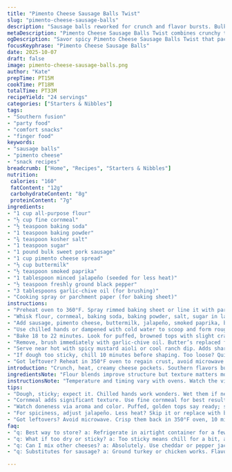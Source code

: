 ```yaml
---
title: "Pimento Cheese Sausage Balls Twist"
slug: "pimento-cheese-sausage-balls"
description: "Sausage balls reworked for crunch and flavor bursts. Bulk pork sausage combined with pimento-style cheese and pantry staples. Flour swapped for mix of all-purpose and cornmeal for texture contrast. Added smoked paprika and minced jalapeño for heat and smoky depth. Milk replaced by buttermilk for slight tang and tender crumb. Dough sticky but manageable with chilled hands. Baking temps nudged to 360°F for shorter cook and better browning. Melted butter swapped with garlic-chive oil for finish. Serve warm, with spicy mustard aioli or simple ranch dip. Watch for golden dome tops and internal temp near 150°F. Classic Southern snack with punch and crunch."
metaDescription: "Pimento Cheese Sausage Balls Twist combines crunchy texture and flavorful bursts. Southern fusion favorite you're sure to enjoy."
ogDescription: "Savor spicy Pimento Cheese Sausage Balls Twist that packs texture and flavor. A Southern snack with depth and crunch awaits."
focusKeyphrase: "Pimento Cheese Sausage Balls"
date: 2025-10-07
draft: false
image: pimento-cheese-sausage-balls.png
author: "Kate"
prepTime: PT15M
cookTime: PT18M
totalTime: PT33M
recipeYield: "24 servings"
categories: ["Starters & Nibbles"]
tags:
- "Southern fusion"
- "party food"
- "comfort snacks"
- "finger food"
keywords:
- "sausage balls"
- "pimento cheese"
- "snack recipes"
breadcrumb: ["Home", "Recipes", "Starters & Nibbles"]
nutrition: 
 calories: "160"
 fatContent: "12g"
 carbohydrateContent: "8g"
 proteinContent: "7g"
ingredients:
- "1 cup all-purpose flour"
- "½ cup fine cornmeal"
- "½ teaspoon baking soda"
- "1 teaspoon baking powder"
- "¾ teaspoon kosher salt"
- "1 teaspoon sugar"
- "1 pound bulk sweet pork sausage"
- "1 cup pimento cheese spread"
- "⅓ cup buttermilk"
- "½ teaspoon smoked paprika"
- "1 tablespoon minced jalapeño (seeded for less heat)"
- "½ teaspoon freshly ground black pepper"
- "3 tablespoons garlic-chive oil (for brushing)"
- "Cooking spray or parchment paper (for baking sheet)"
instructions:
- "Preheat oven to 360°F. Spray rimmed baking sheet or line it with parchment. Higher temp speeds crust and locks juices."
- "Whisk flour, cornmeal, baking soda, baking powder, salt, sugar in large bowl. Gives batter lift and texture variation; cornmeal adds subtle crunch and depth."
- "Add sausage, pimento cheese, buttermilk, jalapeño, smoked paprika, black pepper. Fold carefully with paddle attachment or sturdy spoon. Dough sticky, tacky, don’t overwork or mixture tightens and dries out."
- "Use chilled hands or dampened with cold water to scoop and form roughly 1-inch balls. Space on sheet about 1 to 1.5 inches apart. Keeps heat circulating, prevents them steaming each other."
- "Bake 18 to 22 minutes. Look for puffed, browned tops with slight crackle. Jiggle test: when center firms but still juicy, ready. Internal temp 145-150°F means pork cooked through but not dry."
- "Remove, brush immediately with garlic-chive oil. Butter’s replaced for more aroma and fresh herb kick. Oil seeps into nooks, keeps crust moist."
- "Serve near hot with spicy mustard aioli or cool ranch dip. Adds sharp contrast to creamy, rich interiors."
- "If dough too sticky, chill 10 minutes before shaping. Too loose? Quick fix: sprinkle in extra flour/cornmeal but don’t dump, just a tablespoon or two."
- "Got leftover? Reheat in 350°F oven to regain crust, avoid microwave sogginess."
introduction: "Crunch, heat, creamy cheese pockets. Southern flavors but sharpened a bit — jalapeño adds punch, smoked paprika darkens the depth. Cornmeal sneaks in for grit, slight chew. Buttermilk swaps milk, introduces subtle tang, balances spicy. Bulk pork sausage carries savory base, not bland or generic ground meat. Dough’s sticky, that’s expected, don’t sweat it, chill hands or wet ’em. Ball shape built for bite-sized roasting, brown crisp exterior, tender warm core. Higher oven temps call for eyes on doughballs, watching golden domes rise, pop with crackle, aroma filling kitchen with garlicky, smoky layers. Serve with tangy mustard aioli or ranch for contrast. Redux on old favorite with fresh tweaks — better texture, spice kicks, flavor complexity. "
ingredientsNote: "Flour blends improve structure but texture matters more than precision here. Mixing cornmeal with flour creates both a tender and slightly gritty texture — perfect for contrast. Swapping milk with buttermilk adds acidity that tenderizes protein and brightens flavor. If no buttermilk, whole milk plus 1 teaspoon lemon juice or vinegar can stand in. Pimento cheese brand matters—chunky spread with visible pimento bits lends character. Sausage should be fresh, with a sweet spice profile; avoid overly fatty or bland types. Garlic-chive oil for basting replaces melted butter offering fresh herbal aroma and avoids butter burning in higher heat. Jalapeño adds heat but can toss in some green bell pepper if heat unwanted. "
instructionsNote: "Temperature and timing vary with ovens. Watch the visual cues first: golden, puffed, slightly cracked tops signal readiness better than exact minutes. Dough stickiness is normal — too dry means tough bites, too sticky means more chilling or extra flour/cornmeal, but only a little to avoid heavy texture. Chilling hands or using wet spatula for rolling minimizes mess. Baking sheet spacing critical to prevent steaming; give each ball enough room or bottom won’t crisp. Immediate brush of garlic-chive oil post oven seals juices and adds surface flavor punch — buttery or herbaceous oils avoid the bland finish. Cool slightly before serving or they’ll run cheese, but hot enough for melty core. Leftovers gain crunch and life when re-crisped in oven, not microwave."
tips:
- "Dough, sticky; expect it. Chilled hands work wonders. Wet them if necessary. Roll 1-inch balls, spacing crucial — keep them separate. Golden crusts need airflow."
- "Cornmeal adds significant texture. Use fine cornmeal for best results. Swap with masa harina if short. It changes flavor slightly, but still gives grit."
- "Watch doneness via aroma and color. Puffed, golden tops say ready; slight cracks too. Internal temp should be around 145°F to stay juicy, but not raw."
- "For spiciness, adjust jalapeño. Less heat? Skip it or replace with bell pepper. Flavor still present, although milder. Balance heat with creamy ranch dip."
- "Got leftovers? Avoid microwave. Crisp them back in 350°F oven, 10 minutes should do. Keeps outer crunch along with flavor. Avoid soggy bites."
faq:
- "q: Best way to store? a: Refrigerate in airtight container for a few days. Or freeze them. Just freeze before baking. Saves time later."
- "q: What if too dry or sticky? a: Too sticky means chill for a bit, add flour. Don't dump too much. Dry dough? Add liquid, like buttermilk, bit by bit."
- "q: Can I mix other cheeses? a: Absolutely. Use cheddar or pepper jack. Just keep proportions similar. Aim for creamy textures, melting is key."
- "q: Substitutes for sausage? a: Ground turkey or chicken works. Flavor changes, but works; add spices to boost taste. Even plant-based sausage could work."

---
```


